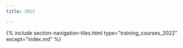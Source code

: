 ```yaml
---
title: 2023

---
```


{% include section-navigation-tiles.html type="training_courses_2022" except="index.md" %}